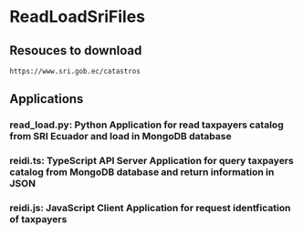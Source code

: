 # ReadLoadSriFiles

## Resouces to download
```
https://www.sri.gob.ec/catastros
```

## Applications 

### read_load.py: Python Application for read taxpayers catalog from SRI Ecuador and load in MongoDB database

### reidi.ts: TypeScript API Server Application for query taxpayers catalog from MongoDB database and return information in JSON

### reidi.js: JavaScript Client Application for request identfication of taxpayers

